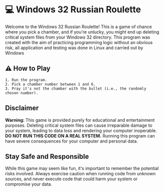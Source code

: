 # 💻 Windows 32 Russian Roulette

Welcome to the Windows 32 Russian Roulette! This is a game of chance where you pick a chamber, and if you're unlucky, you might end up deleting critical system files from your Windows 32 directory.
This program was created with the aim of practicing programming logic without an obvious risk, all application and testing was done in Linux and carried out by Windows

## ⚠ How to Play
```
1. Run the program.
2. Pick a chamber number between 1 and 6.
3. Pray it's not the chamber with the bullet (i.e., the randomly chosen number).
```
## Disclaimer

**Warning:** This game is provided purely for educational and entertainment purposes. Deleting critical system files can cause irreparable damage to your system, leading to data loss and rendering your computer inoperable.
**DO NOT RUN THIS CODE ON A REAL SYSTEM.** Running this program can have severe consequences for your computer and personal data.

## Stay Safe and Responsible

While this game may seem like fun, it's important to remember the potential risks involved. Always exercise caution when running code from unknown sources, and never execute code that could harm your system or compromise your data.


